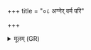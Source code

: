 +++
title = "०८ अग्नेर् वर्म परि"

+++
<details><summary>मूलम् (GR)</summary>

अग्नेर् वर्म परि गोभिर् व्ययस्व  
सं प्रोर्णुष्व पीवसा मेधसा च ।  
नेत् त्वा धृष्णुर् हरसा जर्हृषाणो  
दधृग् विधक्ष्यन् न्यङ्खयातै ॥
</details>